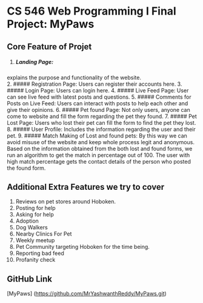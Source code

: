 # CS 546 Web Programming I Final Project: MyPaws


## Core Feature of Projet
1. #####  Landing Page:
 explains the purpose and functionality of the website.  
2. #####  Registration Page: 
Users can register their accounts here. 
3. #####  Login Page: 
Users can login here. 
4. #####  Live Feed Page: 
User can see live feed with latest posts and questions. 
5. #####  Comments for Posts on Live Feed: 
Users can interact with posts to help each other and give their opinions. 
6. #####  Pet found Page: 
Not only users, anyone can come to website and fill the 
form regarding the pet they found. 
7. #####  Pet Lost Page: 
Users who lost their pet can fill the form to find the pet they lost. 
8. #####  User Profile:
 Includes the information regarding the user and their pet. 
9.  #####  Match Making of Lost and found pets: 
By this way we can avoid misuse of the website and keep whole process legit and anonymous. Based on the information obtained from the both lost and found forms, we run an algorithm to get the match in percentage out of 100. The user with high match percentage gets the contact details of the person who posted the found form. 

## Additional Extra Features we try to cover
1. Reviews on pet stores around Hoboken. 
2. Posting for help 
3. Asking for help 
4. Adoption 
5. Dog Walkers 
6. Nearby Clinics For Pet 
7. Weekly meetup
8. Pet Community targeting Hoboken for the time being. 
9. Reporting bad feed 
10. Profanity check 


## GitHub Link

[MyPaws] (https://github.com/MrYashwanthReddy/MyPaws.git)

